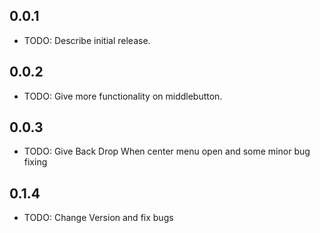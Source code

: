 ## 0.0.1

* TODO: Describe initial release.

## 0.0.2

* TODO: Give more functionality on middlebutton.


## 0.0.3

* TODO: Give Back Drop When center menu open and some minor bug fixing

## 0.1.4

* TODO: Change Version and fix bugs